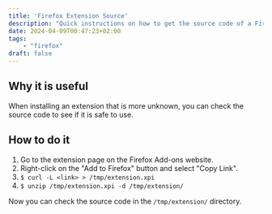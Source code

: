 ```yaml
---
title: 'Firefox Extension Source'
description: "Quick instructions on how to get the source code of a Firefox extension."
date: 2024-04-09T00:47:23+02:00
tags: 
    - "firefox"
draft: false
---
```


## Why it is useful
When installing an extension that is more unknown, you can check the source code to see if it is safe to use.


## How to do it
1. Go to the extension page on the Firefox Add-ons website.
2. Right-click on the "Add to Firefox" button and select "Copy Link".
3. `$ curl -L <link> > /tmp/extension.xpi`
4. `$ unzip /tmp/extension.xpi -d /tmp/extension/`

Now you can check the source code in the `/tmp/extension/` directory.
 